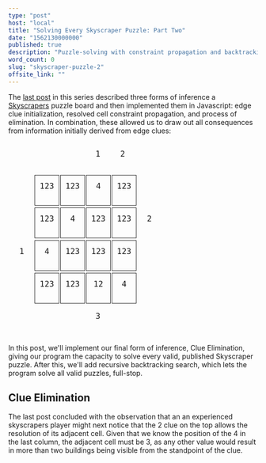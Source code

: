```yaml
---
type: "post"
host: "local"
title: "Solving Every Skyscraper Puzzle: Part Two"
date: "1562130000000"
published: true
description: "Puzzle-solving with constraint propagation and backtracking search. Covers constrained row/column search & board-wide backtracking."
word_count: 0
slug: "skyscraper-puzzle-2"
offsite_link: ""
---
```


<style>
td {border: none; padding: 0px; text-align: center; display: inline-block; margin: 1px; }
.md_table {margin: 5px auto; font-family: "IBM Plex Mono", monospace; text-align: center; border-collapse: separate;}
@media (max-width: 700px) {
    .md_table {
      font-size: 0.9em;
    }
}
.small td { width: 1.5em; height: 1.5em;}
.large td { width: 3em; height: 3em; padding-top: 0.75em;}
@media (max-width: 700px) {
    .large {
      font-size: 0.8em;
    }
}
.border {border: 1px solid #313131;}
.dark {background-color: rgb(230, 230, 235);}
.green {color: darkgreen;}
.red {color: red;}
</style>

The [last post](/writing/skyscraper-puzzle-1) in this series described three forms of inference a [Skyscrapers](https://www.conceptispuzzles.com/index.aspx?uri=puzzle/skyscrapers) puzzle board and then implemented them in Javascript: edge clue initialization, resolved cell constraint propagation, and process of elimination. In combination, these allowed us to draw out all consequences from information initially derived from edge clues:

<table class="md_table large">
  <tbody>
    <tr>
      <td></td>
      <td></td>
      <td></td>
      <td>1</td>
      <td>2</td>
      <td></td>
    </tr>
    <tr>
      <td></td>
      <td class="border">123</td>
      <td class="border">123</td>
      <td class="border">4</td>
      <td class="border">123</td>
      <td></td>
    </tr>
    <tr>
      <td></td>
      <td class="border">123</td>
      <td class="border">4</td>
      <td class="border">123</td>
      <td class="border">123</td>
      <td>2</td>
    </tr>
    <tr>
      <td>1</td>
      <td class="border">4</td>
      <td class="border">123</td>
      <td class="border">123</td>
      <td class="border">123</td>
      <td></td>
    </tr>
    <tr>
      <td></td>
      <td class="border">123</td>
      <td class="border">123</td>
      <td class="border">12</td>
      <td class="border">4</td>
      <td></td>
    </tr>
    <tr>
      <td></td>
      <td></td>
      <td></td>
      <td>3</td>
      <td></td>
      <td></td>
    </tr>
  </tbody>
</table>

In this post, we'll implement our final form of inference, Clue Elimination, giving our program the capacity to solve every valid, published Skyscraper puzzle. After this, we'll add recursive backtracking search, which lets the program solve all valid puzzles, full-stop.

## Clue Elimination

The last post concluded with the observation that an an experienced skyscrapers player might next notice that the 2 clue on the top allows the resolution of its adjacent cell. Given that we know the position of the 4 in the last column, the adjacent cell must be 3, as any other value would result in more than two buildings being visible from the standpoint of the clue.
